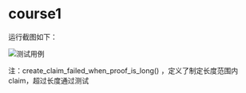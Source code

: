 # course1
运行截图如下：

![测试用例](https://user-images.githubusercontent.com/1488931/147482944-44ec5bbf-6e5f-4c67-a2db-e6dc1c1b12d6.png)

注：create_claim_failed_when_proof_is_long() ，定义了制定长度范围内claim，超过长度通过测试
